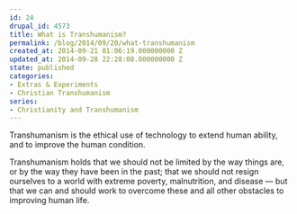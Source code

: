 ```yaml
---
id: 24
drupal_id: 4573
title: What is Transhumanism?
permalink: /blog/2014/09/20/what-transhumanism
created_at: 2014-09-21 01:06:19.000000000 Z
updated_at: 2014-09-28 22:28:08.000000000 Z
state: published
categories:
- Extras & Experiments
- Christian Transhumanism
series:
- Christianity and Transhumanism
---
```

Transhumanism is the ethical use of technology to extend human ability, and to improve the human condition.

Transhumanism holds that we should not be limited by the way things are, or by the way they have been in the past; that we should not resign ourselves to a world with extreme poverty, malnutrition, and disease — but that we can and should work to overcome these and all other obstacles to improving human life.
